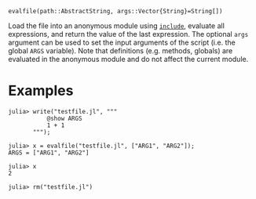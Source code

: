 ```
evalfile(path::AbstractString, args::Vector{String}=String[])
```

Load the file into an anonymous module using [`include`](@ref), evaluate all expressions, and return the value of the last expression. The optional `args` argument can be used to set the input arguments of the script (i.e. the global `ARGS` variable). Note that definitions (e.g. methods, globals) are evaluated in the anonymous module and do not affect the current module.

# Examples

```jldoctest
julia> write("testfile.jl", """
           @show ARGS
           1 + 1
       """);

julia> x = evalfile("testfile.jl", ["ARG1", "ARG2"]);
ARGS = ["ARG1", "ARG2"]

julia> x
2

julia> rm("testfile.jl")
```
